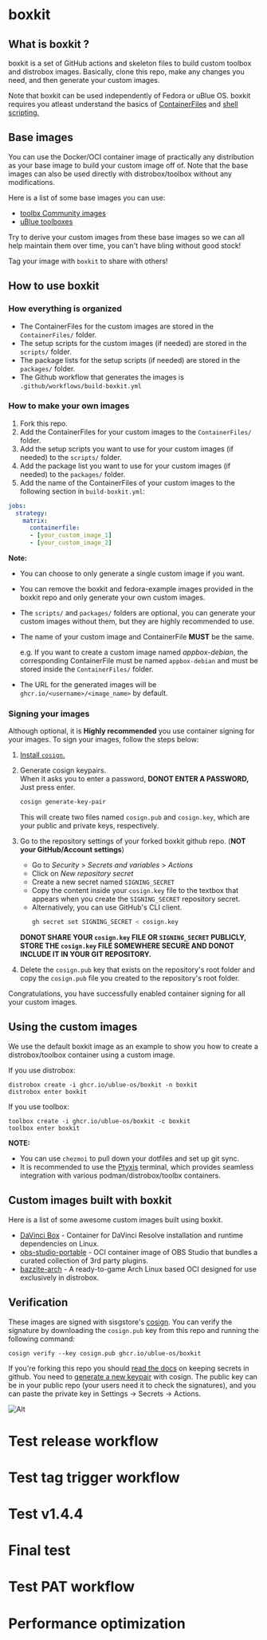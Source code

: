 # boxkit

## What is boxkit ?

boxkit is a set of GitHub actions and skeleton files to build custom toolbox and distrobox images. Basically, clone this repo, make any changes you need, and then generate your custom images.

Note that boxkit can be used independently of Fedora or uBlue OS.
boxkit requires you atleast understand the basics of [ContainerFiles](https://www.mankier.com/5/Containerfile) and [shell scripting.](https://www.shellscript.sh/)

## Base images

You can use the Docker/OCI container image of practically any distribution as your base image to build your custom image off of. Note that the base images can also be used directly with distrobox/toolbox without any modifications.

Here is a list of some base images you can use:

- [toolbx Community images](https://github.com/toolbx-images/images)
- [uBlue toolboxes](https://github.com/ublue-os/toolboxes)

Try to derive your custom images from these base images so we can all help maintain them over time, you can't have bling without good stock!

Tag your image with `boxkit` to share with others!

## How to use boxkit

### How everything is organized

- The ContainerFiles for the custom images are stored in the `ContainerFiles/` folder.
- The setup scripts for the custom images (if needed) are stored in the `scripts/` folder.
- The package lists for the setup scripts (if needed) are stored in the `packages/` folder.
- The Github workflow that generates the images is `.github/workflows/build-boxkit.yml`

### How to make your own images

1. Fork this repo.
2. Add the ContainerFiles for your custom images to the `ContainerFiles/` folder.
3. Add the setup scripts you want to use for your custom images (if needed) to the `scripts/` folder.
4. Add the package list you want to use for your custom images (if needed) to the `packages/` folder.
5. Add the name of the ContainerFiles of your custom images to the following section in `build-boxkit.yml`:

```yaml
jobs:
  strategy:
    matrix:
      containerfile:
      - [your_custom_image_1]
      - [your_custom_image_2]
```

**Note:** 
- You can choose to only generate a single custom image if you want. 
- You can remove the boxkit and fedora-example images provided in the boxkit repo and only generate your own custom images.
- The `scripts/` and `packages/` folders are optional, you can generate your custom images without them, but they are highly recommended to use.
- The name of your custom image and ContainerFile **MUST** be the same. <br>

  e.g. If you want to create a custom image named *appbox-debian*, the corresponding ContainerFile must be named `appbox-debian` and must be stored inside the `ContainerFiles/` folder.
- The URL for the generated images will be `ghcr.io/<username>/<image_name>` by default.

### Signing your images
Although optional, it is **Highly recommended** you use container signing for your images.
To sign your images, follow the steps below:

1. [Install `cosign`.](https://docs.sigstore.dev/cosign/system_config/installation/)
2. Generate cosign keypairs. <br>
   When it asks you to enter a password, **DONOT ENTER A PASSWORD,** Just press enter.

   ```bash
   cosign generate-key-pair
   ```

   This will create two files named `cosign.pub` and `cosign.key`, which are your public and private keys, respectively.
3. Go to the repository settings of your forked boxkit github repo. (**NOT your GitHub/Account settings**)
   - Go to *Security* > *Secrets and variables* > *Actions*
   - Click on *New repository secret*
   - Create a new secret named `SIGNING_SECRET`
   - Copy the content inside your `cosign.key` file to the textbox that appears when you create the `SIGNING_SECRET` repository secret.
   - Alternatively, you can use GitHub's CLI client.
     ```bash
     gh secret set SIGNING_SECRET < cosign.key
     ```

   **DONOT SHARE YOUR `cosign.key` FILE OR `SIGNING_SECRET` PUBLICLY, STORE THE `cosign.key` FILE SOMEWHERE SECURE AND DONOT INCLUDE IT IN YOUR GIT REPOSITORY.**

4. Delete the `cosign.pub` key that exists on the repository's root folder and copy the `cosign.pub` file you created to the repository's root folder.

Congratulations, you have successfully enabled container signing for all your custom images.

## Using the custom images

We use the default boxkit image as an example to show you how to create a distrobox/toolbox container using a custom image.

If you use distrobox:

    distrobox create -i ghcr.io/ublue-os/boxkit -n boxkit
    distrobox enter boxkit
    
If you use toolbox:

    toolbox create -i ghcr.io/ublue-os/boxkit -c boxkit
    toolbox enter boxkit

**NOTE:**
- You can use `chezmoi` to pull down your dotfiles and set up git sync.
- It is recommended to use the [Ptyxis](https://flathub.org/apps/app.devsuite.Ptyxis) terminal, which provides seamless integration with various podman/distrobox/toolbx containers. 

## Custom images built with boxkit

Here is a list of some awesome custom images built using boxkit.

- [DaVinci Box](https://github.com/zelikos/davincibox) - Container for DaVinci Resolve installation and runtime dependencies on Linux.
- [obs-studio-portable](https://github.com/ublue-os/obs-studio-portable) - OCI container image of OBS Studio that bundles a curated collection of 3rd party plugins.
- [bazzite-arch](https://github.com/ublue-os/bazzite-arch) - A ready-to-game Arch Linux based OCI designed for use exclusively in distrobox.

## Verification

These images are signed with sisgstore's [cosign](https://docs.sigstore.dev/quickstart/quickstart-cosign/). You can verify the signature by downloading the `cosign.pub` key from this repo and running the following command:

    cosign verify --key cosign.pub ghcr.io/ublue-os/boxkit
    
If you're forking this repo you should [read the docs](https://docs.github.com/en/actions/security-guides/encrypted-secrets) on keeping secrets in github. You need to [generate a new keypair](https://docs.sigstore.dev/cosign/key_management/signing_with_self-managed_keys/) with cosign. The public key can be in your public repo (your users need it to check the signatures), and you can paste the private key in Settings -> Secrets -> Actions.

![Alt](https://repobeats.axiom.co/api/embed/7c5f037d792c6deb1946e5bc040f64a0fc8abeab.svg "Repobeats analytics image")
# Test release workflow
# Test tag trigger workflow
# Test v1.4.4
# Final test
# Test PAT workflow
# Performance optimization
